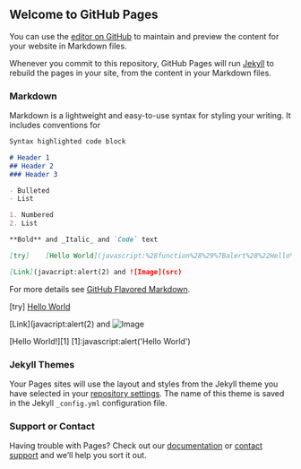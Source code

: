 ## Welcome to GitHub Pages

You can use the [editor on GitHub](https://github.com/gludington/yawningportalsearch/edit/gh-pages/index.md) to maintain and preview the content for your website in Markdown files.

Whenever you commit to this repository, GitHub Pages will run [Jekyll](https://jekyllrb.com/) to rebuild the pages in your site, from the content in your Markdown files.

### Markdown

Markdown is a lightweight and easy-to-use syntax for styling your writing. It includes conventions for

```markdown
Syntax highlighted code block

# Header 1
## Header 2
### Header 3

- Bulleted
- List

1. Numbered
2. List

**Bold** and _Italic_ and `Code` text

[try]    [Hello World](javascript:%28function%28%29%7Balert%28%22Hello%20World%22%29%7D%29%28%29%3B)

[Link](javacript:alert(2) and ![Image](src)
```

For more details see [GitHub Flavored Markdown](https://guides.github.com/features/mastering-markdown/).

[try]    [Hello World](javascript:%28function%28%29%7Balert%28%22Hello%20World%22%29%7D%29%28%29%3B)

[Link](javacript:alert(2) and ![Image](src)

[Hello World!][1]
[1]:javascript:alert('Hello World')

### Jekyll Themes

Your Pages sites will use the layout and styles from the Jekyll theme you have selected in your [repository settings](https://github.com/gludington/yawningportalsearch/settings/pages). The name of this theme is saved in the Jekyll `_config.yml` configuration file.

### Support or Contact

Having trouble with Pages? Check out our [documentation](https://docs.github.com/categories/github-pages-basics/) or [contact support](https://support.github.com/contact) and we’ll help you sort it out.
